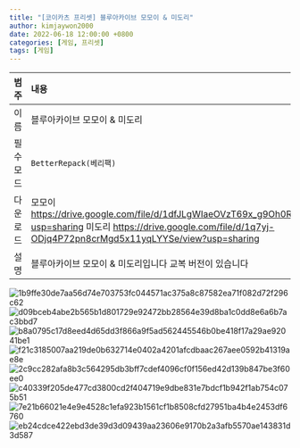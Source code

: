 ```yaml
---
title: "[코이카츠 프리셋] 블루아카이브 모모이 & 미도리"
author: kimjaywon2000
date: 2022-06-18 12:00:00 +0800
categories: [게임, 프리셋]
tags: [게임]
---
```


| 범주             | 내용            |
|:----------------|:---------------|
| 이름             | 블루아카이브 모모이 & 미도리  |
| 필수 모드         | `BetterRepack(베리팩)`       |
| 다운로드          | 모모이 <https://drive.google.com/file/d/1dfJLgWIaeOVzT69x_g9Oh0RHl6K9Xqu3/view?usp=sharing> 미도리 <https://drive.google.com/file/d/1q7yj-ODjq4P72pn8crMgd5x11yqLYYSe/view?usp=sharing> |
| 설명             | 블루아카이브 모모이 & 미도리입니다 교복 버전이 있습니다   |

![1b9ffe30de7aa56d74e703753fc044571ac375a8c87582ea71f082d72f296c62](https://user-images.githubusercontent.com/76558033/174465542-d9ff02fb-6204-4b33-a26b-dbe0c76df1a6.png)
![d09bceb4abe2b565b1d801729e92472bb28564e39d8ba1c0dd8e6a6b7ac3bbd7](https://user-images.githubusercontent.com/76558033/174465545-b8f378b2-a233-4f5a-930d-77aacab9fad3.png)
![b8a0795c17d8eed4d65dd3f866a9f5ad562445546b0be418f17a29ae92041be1](https://user-images.githubusercontent.com/76558033/174465547-9507365f-fbd1-4d3d-90be-90590fe6c118.png)
![f21c3185007aa219de0b632714e0402a4201afcdbaac267aee0592b41319ae8e](https://user-images.githubusercontent.com/76558033/174465548-bc749b0c-245d-40a6-92c7-56146991ec93.png)
![2c9cc282afa8b3c564295db3bff7cdef4096cf0f156ed42d139b847be3f60ee0](https://user-images.githubusercontent.com/76558033/174465549-654038f7-fdae-4ad3-a263-4aa5e93e8341.png)
![c40339f205de477cd3800cd2f404719e9dbe831e7bdcf1b942f1ab754c075b51](https://user-images.githubusercontent.com/76558033/174465550-935fe6df-822d-4507-9382-f0f8ee401884.png)
![7e21b66021e4e9e4528c1efa923b1561cf1b8508cfd27951ba4b4e2453df6760](https://user-images.githubusercontent.com/76558033/174465551-00a44aa0-47de-41f6-bfcc-9b750ac51b5f.png)
![eb24cdce422ebd3de39d3d09439aa23606e9170b2a3afb5570ae143831d3d587](https://user-images.githubusercontent.com/76558033/174465552-3658da45-cea1-407a-82f9-f3310d9dc760.png)

